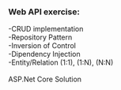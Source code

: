 ### Web API exercise:<br/>
-CRUD implementation<br/>
-Repository Pattern<br/>
-Inversion of Control<br/>
-Dipendency Injection<br/>
-Entity/Relation  (1:1),   (1:N),   (N:N)<br/><br/>
ASP.Net Core Solution

